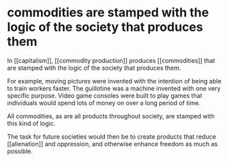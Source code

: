 # commodities are stamped with the logic of the society that produces them

In [[capitalism]], [[commodity production]] produces [[commodities]] that are stamped with the logic of the society that produces them.

For example, moving pictures were invented with the intention of being able to train workers faster. The guillotine was a machine invented with one very specific purpose. Video game consoles were built to play games that individuals would spend lots of money on over a long period of time.

All commodities, as are all products throughout society, are stamped with this kind of logic.

The task for future societies would then be to create products that reduce [[alienation]] and oppression, and otherwise enhance freedom as much as possible.
